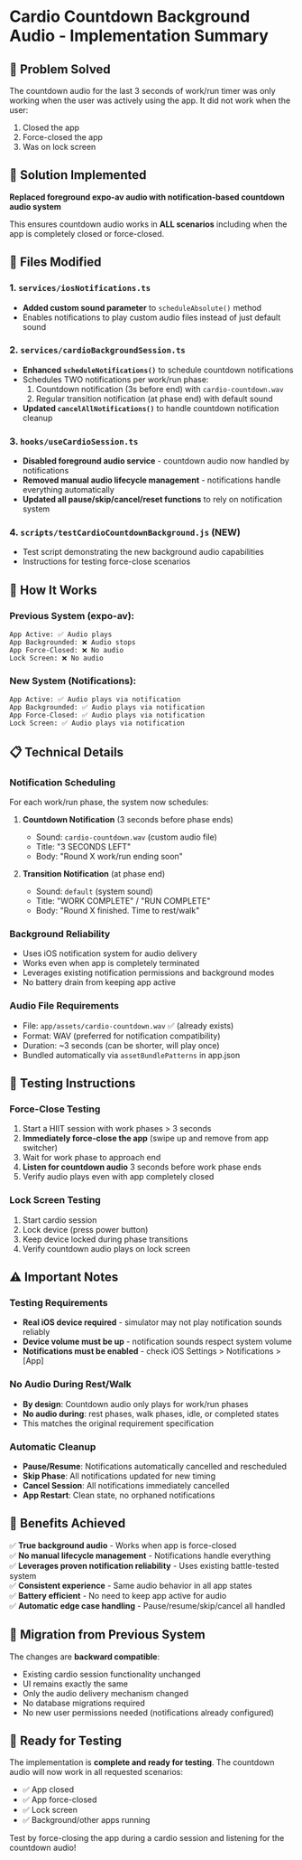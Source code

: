 # Cardio Countdown Background Audio - Implementation Summary

## 🎯 Problem Solved
The countdown audio for the last 3 seconds of work/run timer was only working when the user was actively using the app. It did not work when the user:
1. Closed the app
2. Force-closed the app 
3. Was on lock screen

## 🔧 Solution Implemented
**Replaced foreground expo-av audio with notification-based countdown audio system**

This ensures countdown audio works in **ALL scenarios** including when the app is completely closed or force-closed.

## 📁 Files Modified

### 1. `services/iosNotifications.ts`
- **Added custom sound parameter** to `scheduleAbsolute()` method
- Enables notifications to play custom audio files instead of just default sound

### 2. `services/cardioBackgroundSession.ts`
- **Enhanced `scheduleNotifications()`** to schedule countdown notifications
- Schedules TWO notifications per work/run phase:
  1. Countdown notification (3s before end) with `cardio-countdown.wav`
  2. Regular transition notification (at phase end) with default sound
- **Updated `cancelAllNotifications()`** to handle countdown notification cleanup

### 3. `hooks/useCardioSession.ts`
- **Disabled foreground audio service** - countdown audio now handled by notifications
- **Removed manual audio lifecycle management** - notifications handle everything automatically
- **Updated all pause/skip/cancel/reset functions** to rely on notification system

### 4. `scripts/testCardioCountdownBackground.js` (NEW)
- Test script demonstrating the new background audio capabilities
- Instructions for testing force-close scenarios

## 🎵 How It Works

### Previous System (expo-av):
```
App Active: ✅ Audio plays
App Backgrounded: ❌ Audio stops  
App Force-Closed: ❌ No audio
Lock Screen: ❌ No audio
```

### New System (Notifications):
```
App Active: ✅ Audio plays via notification
App Backgrounded: ✅ Audio plays via notification
App Force-Closed: ✅ Audio plays via notification  
Lock Screen: ✅ Audio plays via notification
```

## 📋 Technical Details

### Notification Scheduling
For each work/run phase, the system now schedules:

1. **Countdown Notification** (3 seconds before phase ends)
   - Sound: `cardio-countdown.wav` (custom audio file)
   - Title: "3 SECONDS LEFT"
   - Body: "Round X work/run ending soon"

2. **Transition Notification** (at phase end)
   - Sound: `default` (system sound)
   - Title: "WORK COMPLETE" / "RUN COMPLETE"
   - Body: "Round X finished. Time to rest/walk"

### Background Reliability
- Uses iOS notification system for audio delivery
- Works even when app is completely terminated
- Leverages existing notification permissions and background modes
- No battery drain from keeping app active

### Audio File Requirements
- File: `app/assets/cardio-countdown.wav` ✅ (already exists)
- Format: WAV (preferred for notification compatibility)
- Duration: ~3 seconds (can be shorter, will play once)
- Bundled automatically via `assetBundlePatterns` in app.json

## 🧪 Testing Instructions

### Force-Close Testing
1. Start a HIIT session with work phases > 3 seconds
2. **Immediately force-close the app** (swipe up and remove from app switcher)
3. Wait for work phase to approach end
4. **Listen for countdown audio** 3 seconds before work phase ends
5. Verify audio plays even with app completely closed

### Lock Screen Testing
1. Start cardio session
2. Lock device (press power button)
3. Keep device locked during phase transitions
4. Verify countdown audio plays on lock screen

## ⚠️ Important Notes

### Testing Requirements
- **Real iOS device required** - simulator may not play notification sounds reliably
- **Device volume must be up** - notification sounds respect system volume
- **Notifications must be enabled** - check iOS Settings > Notifications > [App]

### No Audio During Rest/Walk
- **By design**: Countdown audio only plays for work/run phases
- **No audio during**: rest phases, walk phases, idle, or completed states
- This matches the original requirement specification

### Automatic Cleanup
- **Pause/Resume**: Notifications automatically cancelled and rescheduled
- **Skip Phase**: All notifications updated for new timing
- **Cancel Session**: All notifications immediately cancelled
- **App Restart**: Clean state, no orphaned notifications

## 🎉 Benefits Achieved

✅ **True background audio** - Works when app is force-closed  
✅ **No manual lifecycle management** - Notifications handle everything  
✅ **Leverages proven notification reliability** - Uses existing battle-tested system  
✅ **Consistent experience** - Same audio behavior in all app states  
✅ **Battery efficient** - No need to keep app active for audio  
✅ **Automatic edge case handling** - Pause/resume/skip/cancel all handled  

## 🔄 Migration from Previous System

The changes are **backward compatible**:
- Existing cardio session functionality unchanged
- UI remains exactly the same
- Only the audio delivery mechanism changed
- No database migrations required
- No new user permissions needed (notifications already configured)

## 🚀 Ready for Testing

The implementation is **complete and ready for testing**. The countdown audio will now work in all requested scenarios:
- ✅ App closed
- ✅ App force-closed  
- ✅ Lock screen
- ✅ Background/other apps running

Test by force-closing the app during a cardio session and listening for the countdown audio!
